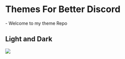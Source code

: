 <h1> Themes For Better Discord </h1>
- Welcome to my theme Repo
<h2> Light and Dark </h2>
<img src="https://i.imgur.com/DAGNsuX.png">
